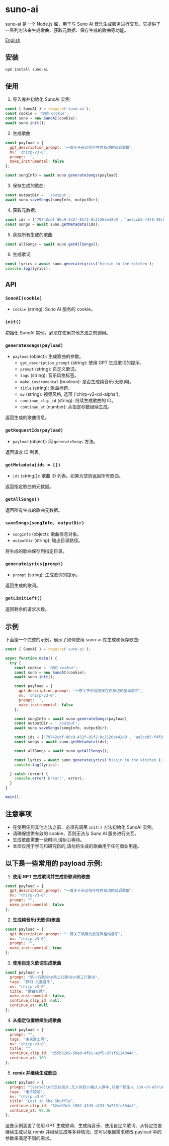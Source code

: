 # suno-ai

suno-ai 是一个 Node.js 库，用于与 Suno AI 音乐生成服务进行交互。它提供了一系列方法来生成歌曲、获取元数据、保存生成的歌曲等功能。

[English](README.md)

## 安装

```bash
npm install suno-ai
```

## 使用

1. 导入库并初始化 SunoAI 实例:

```javascript
const { SunoAI } = require('suno-ai');
const cookie = '你的 cookie';
const suno = new SunoAI(cookie);
await suno.init();
```

2. 生成歌曲:

```javascript
const payload = {
  gpt_description_prompt: '一首关于永远陪伴在你身边的蓝调歌曲',
  mv: 'chirp-v3-0',
  prompt: '',
  make_instrumental: false
};

const songInfo = await suno.generateSongs(payload);
```

3. 保存生成的歌曲:

```javascript
const outputDir = './output';
await suno.saveSongs(songInfo, outputDir);
```

4. 获取元数据:

```javascript
const ids = ['79742cdf-86c9-432f-81f2-8c2126de42d9', 'ae5ccb5-f4f8-49c9-8f5c-192e43ed9b0c'];
const songs = await suno.getMetadata(ids);
```

5. 获取所有生成的歌曲:

```javascript
const allSongs = await suno.getAllSongs();
```

6. 生成歌词:

```javascript
const lyrics = await suno.generateLyrics('hissin in the kitchen');
console.log(lyrics);
```

## API

### `SunoAI(cookie)`

- `cookie` (string): Suno AI 服务的 cookie。

### `init()`

初始化 SunoAI 实例。必须在使用其他方法之前调用。

### `generateSongs(payload)`

- `payload` (object): 生成歌曲的参数。
  - `gpt_description_prompt` (string): 使用 GPT 生成歌词的提示。
  - `prompt` (string): 自定义歌词。
  - `tags` (string): 音乐风格标签。
  - `make_instrumental` (boolean): 是否生成纯音乐(无歌词)。
  - `title` (string): 歌曲标题。
  - `mv` (string): 视频风格, 选项 ('chirp-v2-xxl-alpha')。
  - `continue_clip_id` (string): 继续生成歌曲的 ID。
  - `continue_at` (number): 从指定秒数继续生成。

返回生成的歌曲信息。

### `getRequestIds(payload)`

- `payload` (object): 同 `generateSongs` 方法。

返回请求 ID 列表。

### `getMetadata(ids = [])`

- `ids` (string[]): 歌曲 ID 列表。如果为空则返回所有歌曲。

返回指定歌曲的元数据。

### `getAllSongs()`

返回所有生成的歌曲元数据。

### `saveSongs(songInfo, outputDir)`

- `songInfo` (object): 歌曲信息对象。
- `outputDir` (string): 输出目录路径。

将生成的歌曲保存到指定目录。

### `generateLyrics(prompt)`

- `prompt` (string): 生成歌词的提示。

返回生成的歌词。

### `getLimitLeft()`

返回剩余的请求次数。

## 示例

下面是一个完整的示例，展示了如何使用 suno-ai 库生成和保存歌曲:

```javascript
const { SunoAI } = require('suno-ai');

async function main() {
  try {
    const cookie = '你的 cookie';
    const suno = new SunoAI(cookie);
    await suno.init();

    const payload = {
      gpt_description_prompt: '一首关于永远陪伴在你身边的蓝调歌曲',
      mv: 'chirp-v3-0',
      prompt: '',
      make_instrumental: false
    };

    const songInfo = await suno.generateSongs(payload);
    const outputDir = './output';
    await suno.saveSongs(songInfo, outputDir);

    const ids = ['79742cdf-86c9-432f-81f2-8c2126de42d9', 'ae5ccb5-f4f8-49c9-8f5c-192e43ed9b0c'];
    const songs = await suno.getMetadata(ids);

    const allSongs = await suno.getAllSongs();

    const lyrics = await suno.generateLyrics('hissin in the kitchen');
    console.log(lyrics);

  } catch (error) {
    console.error('Error:', error);
  }
}

main();
```

## 注意事项

- 在使用任何其他方法之前，必须先调用 `init()` 方法初始化 SunoAI 实例。
- 请确保提供有效的 cookie，否则无法与 Suno AI 服务进行交互。
- 生成歌曲需要一些时间,请耐心等待。
- 本库仅用于学习和研究目的,请勿将生成的歌曲用于任何商业用途。

## 以下是一些常用的 payload 示例:

1. **使用 GPT 生成歌词并生成带歌词的歌曲**

```javascript
const payload = {
  gpt_description_prompt: "一首关于永远陪伴在你身边的蓝调歌曲",
  mv: "chirp-v3-0",
  prompt: "",
  make_instrumental: false
};
```

2. **生成纯音乐(无歌词)歌曲**

```javascript
const payload = {
  gpt_description_prompt: "一首关于跳舞的放克风格纯音乐",
  mv: "chirp-v3-0", 
  prompt: "",
  make_instrumental: true
};
```

3. **使用自定义歌词生成歌曲**

```javascript
const payload = {
  prompt: "第一行歌词\n第二行歌词\n第三行歌词",
  tags: "梦幻 儿童音乐",
  mv: "chirp-v3-0",
  title: "歌曲标题",
  make_instrumental: false,
  continue_clip_id: null,
  continue_at: null
};
```

4. **从指定位置继续生成歌曲**

```javascript
const payload = {
  prompt: "",
  tags: "未来爵士风",
  mv: "chirp-v3-0",
  title: "",
  continue_clip_id: "d55b5269-6bad-4f61-a8f5-871fb124044d",
  continue_at: 109
};
```

5. **remix 并继续生成歌曲**

```javascript
const payload = {
  prompt: "[Verse]\n行走在街头,无人侧目\n融入人群中,只是个陌生人 (oh-oh-oh)\n但我不愿混同化灰,我要绽放色彩\n要在这座城市里翱翔高飞\n\n[Verse 2]\n在潮流时尚的世界里,我格格不入\n但我为自己与众不同而自豪,无需道歉 (oh-oh-oh)\n我不会遵循游戏规则,我要自己走出一条路\n让我的灵魂自由飞翔\n\n[Chorus]\n嘿,世界,看看我 (看看我)\n你曾无视的我,现在正绽放光芒 (oh-oh-oh)\n我要跳着自己的舞步,唱着自己的歌曲 (大声唱)\n我不会在人群中太久就被遗忘 (遗忘)",
  tags: "电子嘻哈",
  mv: "chirp-v3-0", 
  title: "Lost in the Shuffle",
  continue_clip_id: "62ed33cb-f802-47d3-a233-9a7f3fc804a3",
  continue_at: 90.36
};
```

这些示例涵盖了使用 GPT 生成歌词、生成纯音乐、使用自定义歌词、从特定位置继续生成以及 remix 并继续生成等多种情况。您可以根据需求修改 payload 中的参数来满足不同的需求。